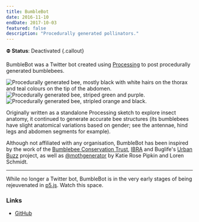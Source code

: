 ```yaml
---
title: BumbleBot
date: 2016-11-10
endDate: 2017-10-03
featured: false
description: "Procedurally generated pollinators."
---
```


⛔ **Status**: Deactivated {.callout}


BumbleBot was a Twitter bot created using [Processing](http://processing.org/) to post procedurally generated bumblebees.

<div class="gallery">
<img class="small greyscale" alt="Procedurally generated bee, mostly black with white hairs on the thorax and teal colours on the tip of the abdomen." src="/images/projects/bumblebot-01.png">
<img class="small greyscale" alt="Procedurally generated bee, striped green and purple." src="/images/projects/bumblebot-02.png">
<img class="small greyscale" alt="Procedurally generated bee, stripled orange and black." src="/images/projects/bumblebot-03.png">
</div>

Originally written as a standalone Processing sketch to explore insect anatomy, it continued to generate accurate bee structures (its bumblebees have slight anatomical variations based on gender; see the antennae, hind legs and abdomen segments for example).

Although not affiliated with any organisation, BumbleBot has been inspired by the work of the [Bumblebee Conservation Trust](http://bumblebeeconservation.org/), [IBRA](http://www.ibrabee.org.uk/) and Buglife's [Urban Buzz](https://www.buglife.org.uk/urban-buzz/) project, as well as [@mothgenerator](https://twitter.com/mothgenerator) by Katie Rose Pipkin and Loren Schmidt.

***

While no longer a Twitter bot, BumbleBot is in the very early stages of being rejeuvenated in [p5.js](https://p5js.org). Watch this space.

### Links
- [GitHub](https://github.com/codemacabre/bumblebot)
